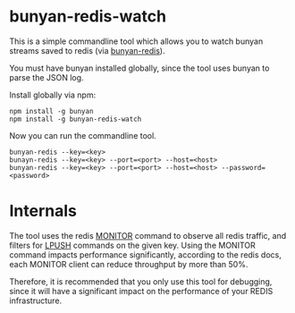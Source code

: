 # bunyan-redis-watch

This is a simple commandline tool which allows you to watch
bunyan streams saved to redis (via [bunyan-redis](https://github.com/harrisiirak/bunyan-redis)).

You must have bunyan installed globally, since the tool 
uses bunyan to parse the JSON log.

Install globally via npm:

    npm install -g bunyan
    npm install -g bunyan-redis-watch

Now you can run the commandline tool.

    bunyan-redis --key=<key>
    bunayn-redis --key=<key> --port=<port> --host=<host>
    bunyan-redis --key=<key> --port=<port> --host=<host> --password=<password>

# Internals

The tool uses the redis [MONITOR](http://redis.io/commands/MONITOR) command to observe all
redis traffic, and filters for [LPUSH](http://redis.io/commands/LPUSH) commands on the
given key. Using the MONITOR command impacts performance significantly, according to the
redis docs, each MONITOR client can reduce throughput by more than 50%.

Therefore, it is recommended that you only use this tool for debugging, since it
will have a significant impact on the performance of your REDIS infrastructure.
